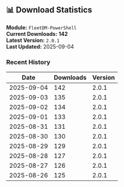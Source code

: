 ## 📊 Download Statistics

**Module:** `FleetDM-PowerShell`  
**Current Downloads:** **142**  
**Latest Version:** `2.0.1`  
**Last Updated:** 2025-09-04

### Recent History

| Date | Downloads | Version |
|------|-----------|---------|
| 2025-09-04 | 142 | 2.0.1 |
| 2025-09-03 | 135 | 2.0.1 |
| 2025-09-02 | 134 | 2.0.1 |
| 2025-09-01 | 133 | 2.0.1 |
| 2025-08-31 | 131 | 2.0.1 |
| 2025-08-30 | 130 | 2.0.1 |
| 2025-08-29 | 129 | 2.0.1 |
| 2025-08-28 | 127 | 2.0.1 |
| 2025-08-27 | 126 | 2.0.1 |
| 2025-08-26 | 125 | 2.0.1 |
